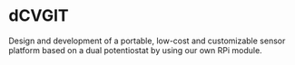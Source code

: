 # dCVGIT
Design and development of a portable, low-cost and customizable sensor platform based on a dual potentiostat by using our own RPi module.
